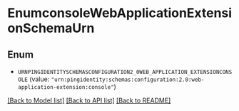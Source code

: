 # EnumconsoleWebApplicationExtensionSchemaUrn

## Enum


* `URNPINGIDENTITYSCHEMASCONFIGURATION2_0WEB_APPLICATION_EXTENSIONCONSOLE` (value: `"urn:pingidentity:schemas:configuration:2.0:web-application-extension:console"`)


[[Back to Model list]](../README.md#documentation-for-models) [[Back to API list]](../README.md#documentation-for-api-endpoints) [[Back to README]](../README.md)


